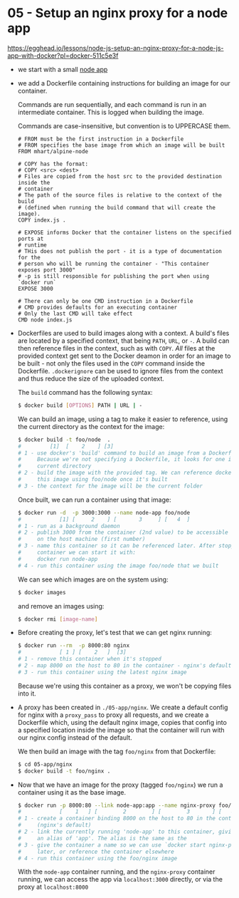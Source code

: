# 05 - Setup an nginx proxy for a node app

https://egghead.io/lessons/node-js-setup-an-nginx-proxy-for-a-node-js-app-with-docker?pl=docker-511c5e3f

 - we start with a small [node app](./05-app/node/index.js)
 - we add a Dockerfile containing instructions for building an image for our
     container.

     Commands are run sequentially, and each command is run in an intermediate
     container. This is logged when building the image.

     Commands are case-insensitive, but convention is to UPPERCASE them.

    ```
    # FROM must be the first instruction in a Dockerfile
    # FROM specifies the base image from which an image will be built
    FROM mhart/alpine-node

    # COPY has the format:
    # COPY <src> <dest>
    # Files are copied from the host src to the provided destination inside the
    # container
    # The path of the source files is relative to the context of the build
    # (defined when running the build command that will create the image).
    COPY index.js .

    # EXPOSE informs Docker that the container listens on the specified ports at
    # runtime
    # THis does not publish the port - it is a type of documentation for the
    # person who will be running the container - "This container exposes port 3000"
    # -p is still responsible for publishing the port when using `docker run`
    EXPOSE 3000

    # There can only be one CMD instruction in a Dockerfile
    # CMD provides defaults for an executing container
    # Only the last CMD will take effect
    CMD node index.js
    ```
- Dockerfiles are used to build images along with a context. A build's files are
    located by a specified context, that being `PATH`, `URL`, or `-`. A build
    can then reference files in the context, such as with `COPY`. _All_
    files at the provided context get sent to the Docker deamon in order for an
    image to be built - not only the files used in the `COPY` command inside the
    Dockerfile. `.dockerignore` can be used to ignore files from the context and
    thus reduce the size of the uploaded context.

    The `build` command has the following syntax:

    ```bash
    $ docker build [OPTIONS] PATH | URL | -
    ```

    We can build an image, using a tag to make it easier to reference, using the
    current directory as the context for the image:

    ```bash
    $ docker build -t foo/node  .
    #         [1]  [    2    ] [3]
    # 1 - use docker's 'build' command to build an image from a Dockerfile.
    #     Because we're not specifying a Dockerfile, it looks for one in the
    #     current directory
    # 2 - build the image with the provided tag. We can reference docker to run
    #     this image using foo/node once it's built
    # 3 - the context for the image will be the current folder
    ```

    Once built, we can run a container using that image:

    ```bash
    $ docker run -d  -p 3000:3000 --name node-app foo/node
    #            [1] [     2    ] [       3     ] [   4  ]
    # 1 - run as a background daemon
    # 2 - publish 3000 from the container (2nd value) to be accessible via 3000
    #     on the host machine (first number)
    # 3 - name this container so it can be referenced later. After stopping this
    #     container we can start it with:
    #     docker run node-app
    # 4 - run this container using the image foo/node that we built
    ```

    We can see which images are on the system using:

    ```bash
    $ docker images
    ```

    and remove an images using:

    ```bash
    $ docker rmi [image-name]
    ```
- Before creating the proxy, let's test that we can get nginx running:

    ```bash
    $ docker run --rm  -p 8000:80 nginx
    #            [ 1 ] [    2   ]  [3]
    # 1 - remove this container when it's stopped
    # 2 - map 8000 on the host to 80 in the container - nginx's default port
    # 3 - run this container using the latest nginx image
    ```

    Because we're using this container as a proxy, we won't be copying files
    into it.
- A proxy has been created in `./05-app/nginx`. We create a default config for
    nginx with a `proxy_pass` to proxy all requests, and we create a Dockerfile
    which, using the default nginx image, copies that config into a specified
    location inside the image so that the container will run with our nginx
    config instead of the default.

    We then build an image with the tag `foo/nginx` from that Dockerfile:

    ```bash
    $ cd 05-app/nginx
    $ docker build -t foo/nginx .
    ```
- Now that we have an image for the proxy (tagged `foo/nginx`) we run a
    container using it as the base image.

    ```bash
    $ docker run -p 8000:80 --link node-app:app --name nginx-proxy foo/nginx
    #            [    1   ] [        2        ] [        3       ] [   4   ]
    # 1 - create a container binding 8000 on the host to 80 in the container
    #     (nginx's default)
    # 2 - link the currently running 'node-app' to this container, giving it
    #     an alias of 'app'. The alias is the same as the
    # 3 - give the container a name so we can use `docker start nginx-proxy`
    #     later, or reference the container elsewhere
    # 4 - run this container using the foo/nginx image
    ```

    With the `node-app` container running, and the `nginx-proxy` container
    running, we can access the app via `localhost:3000` directly, or via the
    proxy at `localhost:8000`
